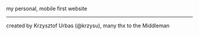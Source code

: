 my personal, mobile first website


* * *
created by Krzysztof Urbas (@krzysu), many thx to the Middleman